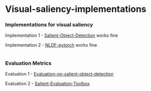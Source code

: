 # Visual-saliency-implementations

### Implementations for visual saliency

Implementation 1 - [Salient-Object-Detection](https://github.com/Joker316701882/Salient-Object-Detection) works fine

Implementation 2 - [NLDF-pytorch](https://github.com/AceCoooool/NLDF-pytorch) works fine


#
### Evaluation Metrics

Evaluation 1 - [Evaluation-on-salient-object-detection](https://github.com/PanoAsh/Evaluation-on-salient-object-detection)

Evaluation 2 - [Salient-Evaluation-Toolbox](https://github.com/Mehrdad-Noori/Saliency-Evaluation-Toolbox)